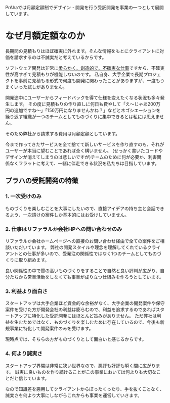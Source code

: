 PrAhaでは月額定額制でデザイン・開発を行う受託開発を事業の一つとして展開しています。

# なぜ月額定額なのか
長期間の見積もりはほぼ確実に外れます。そんな情報をもとにクライアントに対価を請求するのは不誠実だと考えているからです。

ソフトウェア開発は非常に[柔らかく、創造的で、不確実な仕事](https://www.amazon.co.jp/-/en/gp/product/1732102201/ref=ppx_yo_dt_b_asin_title_o00_s00?ie=UTF8&psc=1)ですから、不確実性が高すぎて見積もりが機能しないのです。
私自身、大手企業で長期プロジェクトを事前に見積もる形式で何度も開発に関わったことがありますが、一度もうまくいった試しがありません。

開発途中にユーザーからフィードバックを得て仕様を変えたくなる状況も多々発生します。
その度に見積もりの作り直しに何日も費やして「え〜じゃあ200万円の追加ですね〜」「150万円になりませんかね？」などとネゴシエーションを繰り返す組織が一つのチームとしてものづくりに集中できるとは私には思えません。

そのため弊社から請求する費用は月額定額としています。

今まで作ってきたサービスを全て捨てて新しいサービスを作り直すのも、それがユーザーが本当に望むことであれば全く構いません。
(せっかく書いたコードやデザインが消えてしまうのは悲しいですが)チームのために何が必要か、利害関係なくフラットに考えて、一緒に伴走できる状況を私たちは目指しています。

## プラハの受託開発の特徴
### 1. 一次受けのみ
ものづくりを楽しむことを大事にしたいので、直接アイデアの持ち主と会話できるよう、一次請けの案件しか基本的にはお受けしていません。

### 2. 仕事はリファラルか会社HPへの問い合わせのみ
リファラルか会社ホームページへの直接のお問い合わせ経由で全ての案件をご相談いただいています。
弊社の開発スタイルや理念を理解してくれているクライアントとの仕事が多いので、受発注の関係性ではなく1つのチームとしてものづくりに取り組めます。

良い関係性の中で質の高いものづくりをすることで自然と良い評判が広がり、自分たちから営業活動をしなくても事業が成り立つ仕組みを作ろうとしています。

### 3. 利益より面白さ
スタートアップは大手企業ほど資金的な余裕がなく、大手企業の開発案件や保守案件を受けた方が開発会社の利益は膨らむので、利益を追求するのであればスタートアップに特化した受託開発にはほとんど旨みがありません。
ただ弊社は利益を生むためではなく、ものづくりを楽しむために存在しているので、今後も新規事業に特化して開発案件のみを受けます。

現時点では、そちらの方がものづくりとして面白いと感じるからです。

### 4. 何より誠実さ

スタートアップ界隈は非常に狭い世界なので、悪評も好評も瞬く間に広がります。
誠実に良いものを作り続けることがこの事業においては何よりも大切なことだと信じています。

なので知識差を悪用してクライアントからぼったくったり、手を抜くことなく、誠実さを何より大事にしながらこれからも事業を運営していきます。
